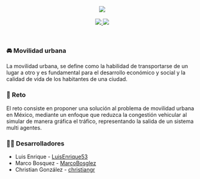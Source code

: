 <p align="center">
    <img src="https://i.ibb.co/Qb7zNWH/Bangkok-banner-traffic-jam.jpg">
    <br>
    <br>
	<a href="https://kapak.notion.site/22b0a94494d74da392648261f99be188?v=66dd005398c34000ae469974bb955284">
        <img src="https://img.shields.io/badge/board_del_proyecto-red">
    </a>
    <a href="https://drive.google.com/drive/folders/16REF2vHUcTt5MgZqQlhbXtIPgLHPtslK?usp=sharing">
        <img src="https://img.shields.io/badge/Google_Drive-yellow">
    </a>
</p>

<br>

### 🚘 Movilidad urbana

La movilidad urbana, se define como la habilidad de transportarse de un lugar a otro y es fundamental para el desarrollo económico y social y la calidad de vida de los habitantes de una ciudad.

### 🚦 Reto

El reto consiste en proponer una solución al problema de movilidad urbana en México, mediante un enfoque que reduzca la congestión vehicular al simular de manera gráfica el tráfico, representando la salida de un sistema multi agentes.

### 👨‍💻 Desarrolladores

- Luis Enrique - [LuisEnrique53](https://github.com/LuisEnrique53)
- Marco Bosquez - [MarcoBosglez](https://github.com/MarcoBosglez)
- Christian González - [christiangr](https://github.com/grchristian)
